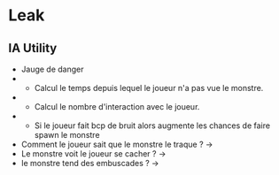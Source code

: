 # Leak

## IA Utility
- Jauge de danger
- - Calcul le temps depuis lequel le joueur n'a pas vue le monstre.
- - Calcul le nombre d'interaction avec le joueur.
- - Si le joueur fait bcp de bruit alors augmente les chances de faire spawn le monstre
- Comment le joueur sait que le monstre le traque ? ->
- Le monstre voit le joueur se cacher ? -> 
- le monstre tend des embuscades ? -> 
